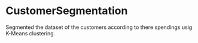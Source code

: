 # CustomerSegmentation
Segmented the dataset of the customers according to there spendings usig K-Means clustering. 
